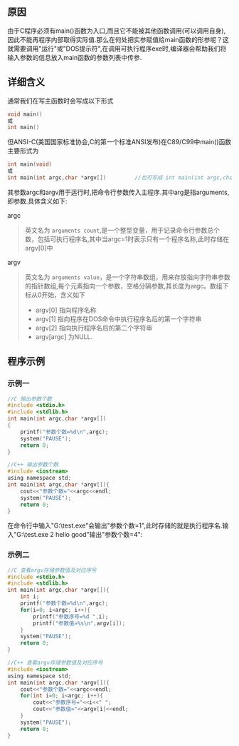 ## 原因

​		由于C程序必须有main()函数为入口,而且它不能被其他函数调用(可以调用自身),因此不能再程序内部取得实际值.那么在何处把实参赋值给main函数的形参呢？这就需要调用"运行"或"DOS提示符",在调用可执行程序exe时,编译器会帮助我们将输入参数的信息放入main函数的参数列表中传参.

## 详细含义

通常我们在写主函数时会写成以下形式

```c
void main()
或
int main()
```

但ANSI-C(美国国家标准协会,C的第一个标准ANSI发布)在C89/C99中main()函数主要形式为

```c
int main(void)
或
int main(int argc,char *argv[])			//也可写成 int main(int argc,char **argv).
```


其参数argc和argv用于运行时,把命令行参数传入主程序.其中arg是指arguments,即参数.具体含义如下:

argc

> 英文名为 `arguments count`,是一个整型变量，用于记录命令行参数总个数，包括可执行程序名,其中当argc=1时表示只有一个程序名称,此时存储在argv[0]中

argv

> 英文名为 `arguments value`，是一个字符串数组，用来存放指向字符串参数的指针数组,每个元素指向一个参数，空格分隔参数,其长度为argc。数组下标从0开始，含义如下
>
> - argv[0] 指向程序名称
> - argv[1] 指向程序在DOS命令中执行程序名后的第一个字符串
> - argv[2] 指向执行程序名后的第二个字符串
> - argv[argc] 为NULL.

## 程序示例

### 示例一

```c
//C 输出参数个数
#include <stdio.h>
#include <stdlib.h>
int main(int argc,char *argv[])
{
	printf("参数个数=%d\n",argc);
	system("PAUSE");
	return 0;
}

//C++ 输出参数个数
#include <iostream>
using namespace std;
int main(int argc,char *argv[]){
	cout<<"参数个数="<<argc<<endl;
	system("PAUSE");
	return 0;
}
```

​		在命令行中输入"G:\test.exe"会输出"参数个数=1",此时存储的就是执行程序名.输入"G:\test.exe 2 hello good"输出"参数个数=4":

### 示例二

```c
//C 查看argv存储参数值及对应序号
#include <stdio.h>
#include <stdlib.h>
int main(int argc,char *argv[]){
	int i;
	printf("参数个数=%d\n",argc);
	for(i=0; i<argc; i++){
		printf("参数序号=%d ",i);
		printf("参数值=%s\n",argv[i]);
	}
	system("PAUSE");
	return 0;
}

//C++ 查看argv存储参数值及对应序号
#include <iostream>
using namespace std;
int main(int argc,char *argv[]){
	cout<<"参数个数="<<argc<<endl;
	for(int i=0; i<argc; i++){
		cout<<"参数序号="<<i<<" ";
		cout<<"参数值="<<argv[i]<<endl;     
	}
	system("PAUSE");
	return 0;
}
```


